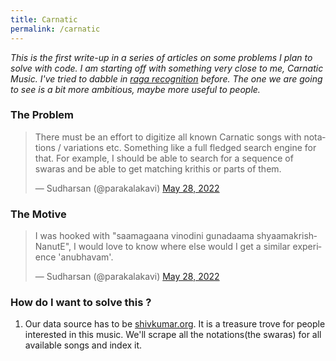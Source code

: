 ```yaml
---
title: Carnatic
permalink: /carnatic
---
```


_This is the first write-up in a series of articles on some problems I plan to solve with code. I am starting off with something very close to me, Carnatic Music. I've tried to dabble in <a href="https://github.com/parakalan/ragarecognition" target="_blank">raga recognition</a> before. The one we are going to see is a bit more ambitious, maybe more useful to people._


### The Problem

<blockquote class="twitter-tweet" data-dnt="true" data-theme="light"><p lang="en" dir="ltr">There must be an effort to digitize all known Carnatic songs with notations / variations etc. Something like a full fledged search engine for that. For example, I should be able to search for a sequence of swaras and be able to get matching krithis or parts of them.</p>&mdash; Sudharsan (@parakalakavi) <a href="https://twitter.com/parakalakavi/status/1530581285067862017?ref_src=twsrc%5Etfw">May 28, 2022</a></blockquote> <script async src="https://platform.twitter.com/widgets.js" charset="utf-8"></script>

### The Motive

<blockquote class="twitter-tweet" data-conversation="none" data-dnt="true"><p lang="en" dir="ltr">I was hooked with &quot;saamagaana vinodini gunadaama shyaamakrishNanutE&quot;, I would love to know where else would I get a similar experience &#39;anubhavam&#39;.</p>&mdash; Sudharsan (@parakalakavi) <a href="https://twitter.com/parakalakavi/status/1530581287156654080?ref_src=twsrc%5Etfw">May 28, 2022</a></blockquote> <script async src="https://platform.twitter.com/widgets.js" charset="utf-8"></script>

### How do I want to solve this ?

1. Our data source has to be [shivkumar.org](http://www.shivkumar.org/music/index.html). It is a treasure trove for people interested in this music. We'll scrape all the notations(the swaras) for all available songs and index it.